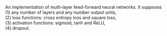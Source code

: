 An implementation of multi-layer feed-forward neural networks. It supposes<br />
(1) any number of layers and any number output units,<br />
(2) loss functions: cross entropy loss and square loss,<br />
(3) activation functions: sigmoid, tanh and ReLU,<br />
(4) dropout.
